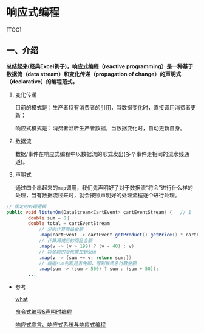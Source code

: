 # 响应式编程

[TOC]

## 一、介绍

**总结起来(经典Excel例子)，响应式编程（reactive programming）是一种基于数据流（data stream）和变化传递（propagation of change）的声明式（declarative）的编程范式。**

1. 变化传递

   目前的模式是：生产者持有消费者的引用，当数据变化时，直接调用消费者更新；

   响应式模式是：消费者监听生产者数据，当数据变化时，自动更新自身。

2. 数据流

   数据/事件在响应式编程中以数据流的形式发出(多个事件走相同的流水线通道)。

3. 声明式

   通过四个串起来的`map`调用，我们先声明好了对于数据流“将会”进行什么样的处理，当有数据流过来时，就会按照声明好的处理流程逐个进行处理。

```java
// 固定的处理逻辑    
public void listenOn(DataStream<CartEvent> cartEventStream) {   // 1
        double sum = 0；
        double total = cartEventStream
            // 分别计算商品金额
            .map(cartEvent -> cartEvent.getProduct().getPrice() * cartEvent.getQuantity())  // 2
            // 计算满减后的商品金额
            .map(v -> (v > 199) ? (v - 40) : v)
            // 将金额的变化累加到sum
            .map(v -> {sum += v; return sum;})
            // 根据sum判断是否免邮，得到最终总付款金额
            .map(sum -> (sum > 500) ? sum : (sum + 50));
        ...

```













- 参考

  [what](https://blog.csdn.net/get_set/article/details/79455258)

  [命令式编程&声明时编程](https://www.cnblogs.com/sirkevin/archive/2018/01/15/8283110.html)

  [响应式宣言、响应式系统与响应式编程](https://blog.csdn.net/get_set/article/details/79506602?spm=1001.2014.3001.5501)